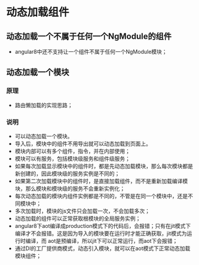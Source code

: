 # 动态加载组件

## 动态加载一个不属于任何一个NgModule的组件
- angular8中还不支持让一个组件不属于任何一个NgModule模块；

## 动态加载一个模块
### 原理
- 路由懒加载的实现思路；
### 说明
- 可以动态加载一个模块。
- 导入后，模块中的组件不用导出就可以动态加载到页面上。
- 模块内部可以有多个组件，指令，并在内部使用；
- 模块可以有服务，包括模块级服务和组件级服务；
- 如果每次加载显示模块中的组件时，都是先动态加载模块，那么每次模块都是新创建的，因此模块级的服务实例是不同的；
- 如果第二次加载模块中的组件时，是直接加载组件，而不是重新加载编译模块，那么模块和模块级的服务不会重新实例化；
- 每次动态加载的模块内组件实例都是不同的，不管是在同一个模块中，还是不同模块中；
- 多次加载时，模块的js文件只会加载一次，不会加载多次；
- 动态加载的组件可以正常获取根模块的全局服务实例；
- angular8下aot编译成production模式下的代码后，会报错；只有在jit模式下编译才不会报错。这是因为导入的模块要在运行时才能正确获取，jit模式为运行时编译，而 aot是预编译，所以jit下可以正常运行，而aot下会报错；
- 通过DI的工厂提供商模式，动态引入模块，就可以在aot模式下正常动态加载模块组件；

